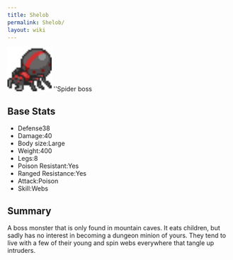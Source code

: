 ```yaml
---
title: Shelob
permalink: Shelob/
layout: wiki
---
```


<img src="szelob.png" title="fig:szelob.png" alt="szelob.png" width="100" />
''Spider boss

Base Stats
----------

-   Defense38
-   Damage:40
-   Body size:Large
-   Weight:400
-   Legs:8
-   Poison Resistant:Yes
-   Ranged Resistance:Yes
-   Attack:Poison
-   Skill:Webs

Summary
-------

A boss monster that is only found in mountain caves. It eats children,
but sadly has no interest in becoming a dungeon minion of yours. They
tend to live with a few of their young and spin webs everywhere that
tangle up intruders.
